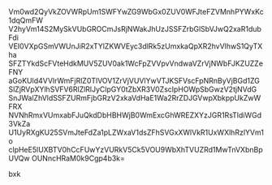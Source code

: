 Vm0wd2QyVkZOVWRpUm1SWFYwZG9WbGx0ZUV0WFJteFZVMnhPYWxKc1dqQmFW
V2hyVm14S2MySkVUbGROCmJsRjNWakJhUzJSSFZrbGlSbVJwQ2xaR1dubFdi
VEI0VXpGSmVWUnJiR2xTYlZKWVEyc3dlRk5zUmxkaQpXR2hvVlhwS1QyTXha
SFZTYkdScFVteHdkMUV5ZUV0ak1WcFpZVVpvVndwaVZrVjNWbFJKZUZZeFNY
aGoKUld4VVlrWmFjRlZ0TlVOV1ZrVjVUVlYwVTJKSFVscFpNRnByVjBGd1ZG
SlZjRVpXYlhSVFV6RlZlRlJyClpGY0tZbXR3V0ZsclpHOWpSbGwzV2tjNVdG
SnJWalZhVldSSFZURmFjbGRzV2xkaVdHaE1Wa2RrZDJGVwpXbkppUkZwWFRX
NVNhRmxVUmxabFJuQkdDbHBHWjB0WmExcGhWREZXYzJGR1RsTldiWGd3VkZa
U1UyRXgKU25SVmJteFdZa1pLZWxaV1dsZFhSVGxXWlVkR1UxWXlhRzlYVm1o
clpHeE5lUXBTV0hCcFUwYzVURkV5Ck5VOU9WbXhTVUZRd1MwTnVXbnBpUVQw
OUNncHRaM0k9Cgp4b3k=

bxk